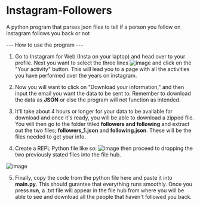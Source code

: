 # Instagram-Followers
A python program that parses json files to tell if a person you follow on instagram follows you back or not

--- How to use the program ---

1) Go to Instagram for Web (Insta on your laptop) and head over to your profile. Next you want to select the three lines ![image](https://user-images.githubusercontent.com/69100536/236705938-38d48445-d629-4560-9898-3fc536748f7f.png) and click on the "Your activity" button. This will lead you to a page with all the activities you have performed over the years on instagram.

2) Now you will want to click on "Download your information," and then input the email you want the data to be sent to. Remember to download the data as **JSON** or else the program will not function as intended.

3) It'll take about 4 hours or longer for your data to be available for download and once it's ready, you will be able to download a zipped file. You will then go to the folder titled **followers and following** and extract out the two files; **followers_1.json** and **following.json**. These will be the files needed to get your info. 

4) Create a REPL Python file like so: 
![image](https://user-images.githubusercontent.com/69100536/236706274-07cd4ebf-8571-4f84-a9c9-580cf2ea3bf5.png) 
then proceed to dropping the two previously stated files into the file hub. 

![image](https://user-images.githubusercontent.com/69100536/236706405-94a5b9cf-dc82-437e-a38a-a128a62923e0.png)


5) Finally, copy the code from the python file here and paste it into **main.py**. This should gurantee that everything runs smoothly. Once you press **run**, a .txt file will appear in the file hub from where you will be able to see and download all the people that haven't followed you back. 



